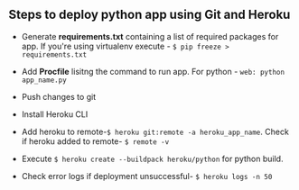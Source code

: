 ## Steps to deploy python app using Git and Heroku

* Generate **requirements.txt** containing a list of required packages for app. If you're using virtualenv execute - `$ pip freeze > requirements.txt`

* Add **Procfile** lisitng the command to run app. For python - `web: python app_name.py`

* Push changes to git 

* Install Heroku CLI

* Add heroku to remote-`$ heroku git:remote -a heroku_app_name`. Check if heroku added to remote- `$ remote -v`

* Execute `$ heroku create --buildpack heroku/python` for python build. 

* Check error logs if deployment unsuccessful- `$ heroku logs -n 50`
